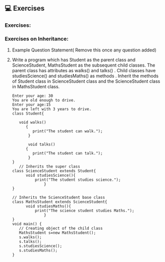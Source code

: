 ## 💻 Exercises

### Exercises:
### Exercises on Inheritance:

1. Example Question Statement( Remove this once any question added)
1. Write a program which has Student as the parent class and ScienceStudent, MathsStudent as the subsequent child classes. The parent class has attributes as walks() and talks() . Child classes have studiesScience() and studiesMaths() as methods . Inherit the methods of Student class in ScienceStudent class and the ScienceStudent class in MathsStudent class.

   ```
   Enter your age: 30
   You are old enough to drive.
   Enter your age:15
   You are left with 3 years to drive.
   class Student{
   
      void walks()  
         {  
            print("The student can walk.");  
          } 
          
          void talks()  
         {  
            print("The student can talk.");  
          } 
   }    
      // Inherits the super class  
   class ScienceStudent extends Student{    
         void studiesScience(){  
             print("The student studies science.");  
                 }               
   }  
   
   // Inherits the ScienceStudent base class  
   class MathsStudent extends ScienceStudent{    
         void studiesMaths(){  
             print("The science student studies Maths.");  
                 }               
   }   
   void main() {  
      // Creating object of the child class  
      MathsStudent s=new MathsStudent();    
      s.walks();    
      s.talks();    
      s.studiesScience();
      s.studiesMaths();
   } 
   ```
